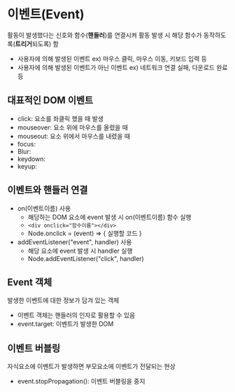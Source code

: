 # 이벤트(Event)

활동이 발생했다는 신호와 함수(**핸들러**)를 연결시켜 활동 발생 시 해당 함수가 동작하도록(**트리거**되도록) 함

- 사용자에 의해 발생된 이벤트
  ex) 마우스 클릭, 마우스 이동, 키보드 입력 등
- 사용자에 의해 발생된 이벤트가 아닌 이벤트
  ex) 네트워크 연결 실패, 다운로드 완료 등

## 대표적인 DOM 이벤트

- click: 요소를 좌클릭 했을 때 발생
- mouseover: 요소 위에 마우스를 올렸을 때
- mouseout: 요소 위에서 마우스를 내렸을 때
- focus:
- Blur:
- keydown:
- keyup:

## 이벤트와 핸들러 연결

- on(이벤트이름) 사용
  - 해당하는 DOM 요소에 event 발생 시 on(이벤트이름) 함수 실행
  - `<div onclick="함수이름"></div>`
  - Node.onclick = (event) => { 실행할 코드 }
- addEventListener("event", handler) 사용
  - 해당 요소에 event 발생 시 handler 실행
  - Node.addEventListener("click", handler)

## Event 객체

발생한 이벤트에 대한 정보가 담겨 있는 객체

- 이벤트 객체는 핸들러의 인자로 활용할 수 있음
- event.target: 이벤트가 발생한 DOM

## 이벤트 버블링

자식요소에 이벤트가 발생하면 부모요소에 이벤트가 전달되는 현상

- event.stopPropagation(): 이벤트 버블링을 중지

